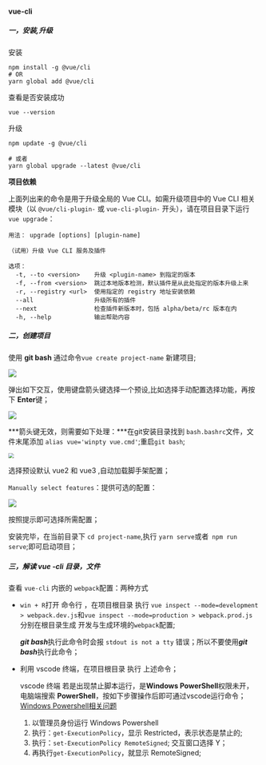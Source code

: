 #### vue-cli

##### 一，安装,升级

安装

```
npm install -g @vue/cli
# OR
yarn global add @vue/cli
```

查看是否安装成功

```
vue --version
```

升级

```
npm update -g @vue/cli

# 或者
yarn global upgrade --latest @vue/cli
```

**项目依赖**

上面列出来的命令是用于升级全局的 Vue CLI。如需升级项目中的 Vue CLI 相关模块（以 `@vue/cli-plugin-` 或 `vue-cli-plugin-` 开头），请在项目目录下运行 `vue upgrade`：

```
用法： upgrade [options] [plugin-name]

（试用）升级 Vue CLI 服务及插件

选项：
  -t, --to <version>    升级 <plugin-name> 到指定的版本
  -f, --from <version>  跳过本地版本检测，默认插件是从此处指定的版本升级上来
  -r, --registry <url>  使用指定的 registry 地址安装依赖
  --all                 升级所有的插件
  --next                检查插件新版本时，包括 alpha/beta/rc 版本在内
  -h, --help            输出帮助内容
```

##### 二，创建项目

使用 **git bash** 通过命令`vue create project-name` 新建项目;

![](D:\work\note\vue\img\vue-cli-new-project.png)

弹出如下交互，使用键盘箭头键选择一个预设,比如选择手动配置选择功能，再按下 **Enter**键；

![](D:\work\note\vue\img\vue-cli-pick-preset.png)

***箭头键无效，则需要如下处理：***在git安装目录找到 `bash.bashrc`文件，文件末尾添加 `alias vue='winpty vue.cmd'`;重启`git bash`;

<img src="D:\work\note\vue\img\vue-cli箭头问题.png" style="zoom:67%;" />



选择预设默认 vue2 和 vue3 ,自动加载脚手架配置；

`Manually select features`：提供可选的配置：

![](D:\work\note\vue\img\vue-cli-manully-select-features.png)

按照提示即可选择所需配置；

安装完毕，在当前目录下 `cd project-name`,执行 `yarn serve`或者` npm run serve`;即可启动项目；

##### 三，解读 vue -cli 目录，文件

查看 `vue-cli` 内嵌的 `webpack`配置：两种方式

* `win + R`打开 命令行 ，在项目根目录 执行 `vue inspect --mode=development > webpack.dev.js`和`vue inspect --mode=production > webpack.prod.js` 分别在根目录生成 开发与生成环境的`webpack`配置;

  ***git bash***执行此命令时会报  `stdout is not a tty` 错误；所以不要使用***git bash***执行此命令；

* 利用 vscode 终端，在项目根目录 执行 上述命令；

  vscode 终端 若是出现禁止脚本运行，是**Windows PowerShell**权限未开，电脑端搜索 **PowerShell**，按如下步骤操作后即可通过vscode运行命令；[ Windows Powershell相关问题](https://docs.microsoft.com/zh-cn/powershell/module/microsoft.powershell.core/about/about_execution_policies?view=powershell-7.1)

  1. 以管理员身份运行 Windows Powershell
  2. 执行：`get-ExecutionPolicy`，显示 Restricted，表示状态是禁止的; 
  3. 执行：`set-ExecutionPolicy RemoteSigned`; 交互窗口选择 Y；
  4. 再执行`get-ExecutionPolicy`，就显示 RemoteSigned;

  

  

  

  

  

  

  

  

  

  

  

  

  